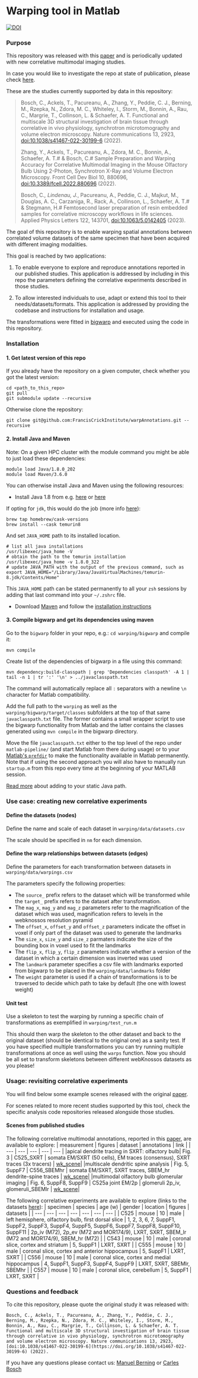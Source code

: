 # Warping tool in Matlab

[![DOI](https://zenodo.org/badge/DOI/10.5281/zenodo.6342309.svg)](https://doi.org/10.5281/zenodo.6342309)


### Purpose 

This repository was released with this [paper](https://www.nature.com/articles/s41467-022-30199-6) and is periodically updated with new correlative multimodal imaging studies.

In case you would like to investigate the repo at state of publication, please check [here](https://github.com/FrancisCrickInstitute/warpAnnotations/tree/paper_release).

These are the studies currently supported by data in this repository:

> Bosch, C., Ackels, T., Pacureanu, A., Zhang, Y., Peddie, C. J., Berning, M., Rzepka, N., Zdora, M. C., Whiteley, I., Storm, M., Bonnin, A., Rau, C., Margrie, T., Collinson, L. & Schaefer, A. T. Functional and multiscale 3D structural investigation of brain tissue through correlative in vivo physiology, synchrotron microtomography and volume electron microscopy. Nature communications 13, 2923, [doi:10.1038/s41467-022-30199-6](https://doi.org/10.1038/s41467-022-30199-6) (2022).
>
> Zhang, Y., Ackels, T., Pacureanu, A., Zdora, M. C., Bonnin, A., Schaefer, A. T.# & Bosch, C.# Sample Preparation and Warping Accuracy for Correlative Multimodal Imaging in the Mouse Olfactory Bulb Using 2-Photon, Synchrotron X-Ray and Volume Electron Microscopy. Front Cell Dev Biol 10, 880696, [doi:10.3389/fcell.2022.880696](https://doi.org/10.3389/fcell.2022.880696) (2022).
>
> Bosch, C.*, Lindenau, J.*, Pacureanu, A., Peddie, C. J., Majkut, M., Douglas, A. C., Carzaniga, R., Rack, A., Collinson, L., Schaefer, A. T.# & Stegmann, H.# Femtosecond laser preparation of resin embedded samples for correlative microscopy workflows in life sciences. Applied Physics Letters 122, 143701, [doi:10.1063/5.0142405](https://doi.org/10.1117/12.3028309) (2023).


The goal of this repository is to enable warping spatial annotations between correlated volume datasets of the same specimen that have been acquired with different imaging modalities. 

This goal is reached by two applications:
1. To enable everyone to explore and reproduce annotations reported in our published studies. This application is addressed by including in this repo the parameters defining the correlative experiments described in those studies.

2. To allow interested individuals to use, adapt or extend this tool to their needs/datasets/formats. This application is addressed by providing the codebase and instructions for installation and usage.

The transformations were fitted in [bigwarp](https://github.com/saalfeldlab/bigwarp) and executed using the code in this repository.

### Installation

#### 1. Get latest version of this repo

If you already have the repository on a given computer, check whether you got the latest version:

```
cd <path_to_this_repo>
git pull
git submodule update --recursive
```

Otherwise clone the repository:

```
git clone git@github.com:FrancisCrickInstitute/warpAnnotations.git --recursive
```

#### 2. Install Java and Maven

Note: On a given HPC cluster with the module command you might be able to just load these dependencies:

```
module load Java/1.8.0_202
module load Maven/3.6.0
```

You can otherwise install Java and Maven using the following resources:

* Install Java 1.8 from e.g. [here](https://openjdk.java.net/install/) or [here](https://www.java.com/de/download/manual.jsp)

If opting for `jdk`, this would do the job (more info [here](https://devqa.io/brew-install-java/)):
```
brew tap homebrew/cask-versions
brew install --cask temurin8
```
And set `JAVA_HOME` path to its installed location.
```
# list all java installations
/usr/libexec/java_home -V
# obtain the path to the temurin installation
/usr/libexec/java_home -v 1.8.0_322
# update JAVA_PATH with the output of the previous command, such as
export JAVA_HOME="/Library/Java/JavaVirtualMachines/temurin-8.jdk/Contents/Home"
```
This `JAVA_HOME` path can be stated permanently to all your `zsh` sessions by adding that last command into your `~/.zshrc` file.

* Download [Maven](https://maven.apache.org/download.cgi) and follow the [installation instructions](https://maven.apache.org/install.html)


#### 3. Compile bigwarp and get its dependencies using maven

Go to the `bigwarp` folder in your repo, e.g.: `cd warping/bigwarp` and compile it:

```
mvn compile
```

Create list of the dependencies of bigwarp in a file using this command:

```
mvn dependency:build-classpath | grep 'Dependencies classpath' -A 1 | tail -n 1 | tr ':' '\n' > ../javaclasspath.txt
```

The command will automatically replace all `:` separators with a newline `\n` character for Matlab compatibility.

Add the  full path to the `warping` as well as the `warping/bigwarp/target/classes` subfolders at the top of that same `javaclasspath.txt` file.
The former contains a small wrapper script to use the bigwarp functionality from Matlab and the latter contains the classes generated using `mvn compile` in the bigwarp directory.

Move the file `javaclasspath.txt` either to the top level of the repo under `matlab-pipeline/` (and start Matlab from there during usage) or to your
[Matlab's `prefdir`](https://uk.mathworks.com/help/matlab/ref/prefdir.html?searchHighlight=prefdir&s_tid=srchtitle_prefdir_1)
to make the functionality available in Matlab permanently.
Note that if using the second approach you will also have to manually run `startup.m` from this repo every time at the beginning of your MATLAB session.

[Read more](https://uk.mathworks.com/help/matlab/matlab_external/static-path-of-java-class-path.html) about adding to your static Java path.

### Use case: creating new correlative experiments

#### Define the datasets (nodes)

Define the name and scale of each dataset in `warping/data/datasets.csv`

The scale should be specified in `nm` for each dimension.

#### Define the warp relationships between datasets (edges)

Define the parameters for each transformation between datasets in `warping/data/warpings.csv`

The parameters specify the following properties:

- The `source_` prefix refers to the dataset which will be transformed while the `target_` prefix refers to the dataset after transformation.
- The `mag_x`, `mag_y` and `mag_z` parameters refer to the magnification of the dataset which was used, magnification refers to levels in the webknossos resolution pyramid
- The `offset_x`, `offset_y` and `offset_z` parameters indicate the offset in voxel if only part of the dataset was used to generate the landmarks
- The `size_x`, `size_y` and `size_z` parmaters indicate the size of the bounding box in voxel used to fit the landmarks
- The `flip_x`, `flip_y`, `flip_z` parameters indicate whether a version of the dataset in which a certain dimension was inverted was used
- The `landmark` parameter specifies a csv file with landmarks exported from bigwarp to be placed in the `warping/data/landmarks` folder
- The `weight` parameter is used if a chain of transformations is to be traversed to decide which path to take by default (the one with lowest weight)

#### Unit test

Use a skeleton to test the warping by running a specific chain of transformations as exemplified in `warping/test_run.m`

This should then warp the skeleton to the other dataset and back to the original dataset (should be identical to the original one) as a sanity test.
If you have specified multiple transformations you can try running multiple transformations at once as well using the `warps` function.
Now you should be all set to transform skeletons between different webKnossos datasets as you please!

### Usage: revisiting correlative experiments

You will find below some example scenes released with the original [paper](https://www.nature.com/articles/s41467-022-30199-6). 

For scenes related to more recent studies supported by this tool, check the specific analysis code repositories released alongside those studies. 

#### Scenes from published studies

The following correlative multimodal annotations, reported in this [paper](https://www.nature.com/articles/s41467-022-30199-6), are available to explore:
| measurement | figures | dataset | annotations | link |
| --- | --- | --- | --- | --- |
|apical dendrite tracing in SXRT: olfactory bulb| Fig. 3 | C525_SXRT | somata EM/SXRT (50 cells), EM traces (consensus), SXRT traces (3x tracers) | [wk_scene](https://wklink.org/2530)|
|multiscale dendritic spine analysis | Fig. 5, SuppF7 | C556_SBEMhr | somata EM/SXRT, SXRT traces, SBEM_hr dendrite-spine traces | [wk_scene](https://wklink.org/6859)| 
|multimodal olfactory bulb glomerular imaging | Fig. 6, SuppF8, SuppF9 | C525a joint EM/2p | glomeruli 2p_iv, glomeruli_SBEMlr | [wk_scene](https://wklink.org/2705)|

The following correlative experiments are available to explore (links to the datasets [here](https://github.com/FrancisCrickInstitute/warpAnnotations/tree/main/warping/data)):
| specimen | species | age (w) | gender | location | figures | datasets |
| --- | --- | --- | --- | --- | --- | --- | 
| C525 | mouse | 10 | male | left hemisphere, olfactory bulb, first dorsal slice | 1, 2, 3, 6, 7, SuppF1, SuppF2, SuppF3, SuppF4, SuppF5, SuppF6, SuppF7, SuppF8,  SuppF10, SuppF11 | 2p_iv (M72), 2p_ev (M72 and MOR174/9), LXRT, SXRT, SBEM_lr (M72 and MOR174/9), SBEM_hr (M72) |
| C543 | mouse | 10 | male | coronal slice, cortex and striatum | 5, SuppF1 | LXRT, SXRT |
| C555 | mouse | 10 | male | coronal slice, cortex and anterior hippocampus | 5, SuppF1 | LXRT, SXRT |
| C556 | mouse | 10 | male | coronal slice, cortex and medial hippocampus | 4, SuppF1, SuppF3, SuppF4, SuppF9 | LXRT, SXRT, SBEMlr, SBEMhr |
| C557 | mouse | 10 | male | coronal slice, cerebellum | 5, SuppF1 | LXRT, SXRT |


### Questions and feedback

To cite this repository, please quote the original study it was released with: 
```
Bosch, C., Ackels, T., Pacureanu, A., Zhang, Y., Peddie, C. J., Berning, M., Rzepka, N., Zdora, M. C., Whiteley, I., Storm, M., Bonnin, A., Rau, C., Margrie, T., Collinson, L. & Schaefer, A. T. Functional and multiscale 3D structural investigation of brain tissue through correlative in vivo physiology, synchrotron microtomography and volume electron microscopy. Nature communications 13, 2923, [doi:10.1038/s41467-022-30199-6](https://doi.org/10.1038/s41467-022-30199-6) (2022).
```

If you have any questions please contact us: [Manuel Berning](mailto:manuel.berning@crick.ac.uk) or [Carles Bosch](mailto:carles.bosch@crick.ac.uk)

